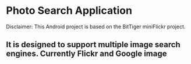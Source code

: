 # Photo Search Application

Disclaimer: This Android project is based on the BitTiger miniFlickr project.

## It is designed to support multiple image search engines. Currently Flickr and Google image

